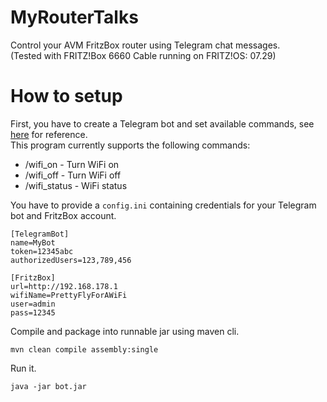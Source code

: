 # MyRouterTalks
Control your AVM FritzBox router using Telegram chat messages.\
(Tested with FRITZ!Box 6660 Cable running on FRITZ!OS: 07.29)

# How to setup
First, you have to create a Telegram bot and set available commands, see [here](https://core.telegram.org/bots/tutorial) for reference.\
This program currently supports the following commands:

- /wifi_on - Turn WiFi on
- /wifi_off - Turn WiFi off
- /wifi_status - WiFi status

You have to provide a ```config.ini``` containing credentials for your Telegram bot and FritzBox account.
```
[TelegramBot]
name=MyBot
token=12345abc
authorizedUsers=123,789,456

[FritzBox]
url=http://192.168.178.1
wifiName=PrettyFlyForAWiFi
user=admin
pass=12345
```

Compile and package into runnable jar using maven cli.
```
mvn clean compile assembly:single
```

Run it.
```
java -jar bot.jar
```